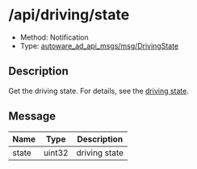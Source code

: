 # /api/driving/state

- Method: Notification
- Type: [autoware_ad_api_msgs/msg/DrivingState](../type/autoware_ad_api_msgs/msg/driving_state.md)

## Description

Get the driving state. For details, see the [driving state](../data/driving-state.md).

## Message

| Name  | Type   | Description   |
| ----- | ------ | ------------- |
| state | uint32 | driving state |
